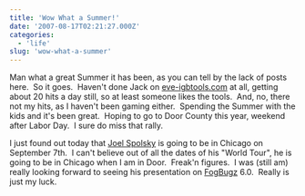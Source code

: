 ```yaml
---
title: 'Wow What a Summer!'
date: '2007-08-17T02:21:27.000Z'
categories:
  - 'life'
slug: 'wow-what-a-summer'
---
```


Man what a great Summer it has been, as you can tell by the lack of posts here.  So it goes.  Haven't done Jack on [eve-igbtools.com](http://eve-igbtools.com) at all, getting about 20 hits a day still, so at least someone likes the tools.  And, no, there not my hits, as I haven't been gaming either.  Spending the Summer with the kids and it's been great.  Hoping to go to Door County this year, weekend after Labor Day.  I sure do miss that rally.

I just found out today that [Joel Spolsky](http://joelonsoftware.com) is going to be in Chicago on September 7th.  I can't believe out of all the dates of his "World Tour", he is going to be in Chicago when I am in Door.  Freak'n figures.  I was (still am) really looking forward to seeing his presentation on [FogBugz](http://fogcreek.com/FogBugz/index.html) 6.0.  Really is just my luck.
